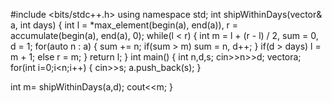 #include <bits/stdc++.h>
using namespace std;
        int shipWithinDays(vector<int>& a, int days) {
        int l = *max_element(begin(a), end(a)), r = accumulate(begin(a), end(a), 0);
        while(l < r) {
            int m = l + (r - l) / 2, sum = 0, d = 1;
            for(auto n : a) {
                sum += n;
                if(sum > m) sum = n, d++;
            }
            if(d > days) l = m + 1;
            else r = m;
        }
        return l;
    }
int main()
{
    int n,d,s;
    cin>>n>>d;
    vector<int>a;
    for(int i=0;i<n;i++)
    {
        cin>>s;
        a.push_back(s);
    }
    
   int m= shipWithinDays(a,d);
   cout<<m;
}
